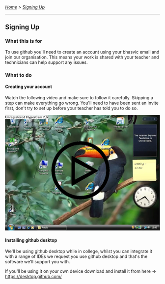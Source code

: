 *[Home](https://github.com/BHASVIC-CompSci/.github/blob/main/profile/README.md) > [Signing Up](./signingUp.md)*

---

## Signing Up

### What this is for
To use github you'll need to create an account using your bhasvic email and join our organisation. This means your work is shared with your teacher and technicians can help support any issues.

### What to do
#### Creating your account
Watch the following video and make sure to follow it carefully. Skipping a step can make everything go wrong. You'll need to have been sent an invite first, don't try to set up before your teacher has told you to do so.

[![Creating an account](../Media/signUpVideoLink.png)](https://youtu.be/jk9GZQeyiZI "Youtube Video")

#### Installing github desktop
We'll be using github desktop while in college, whilst you can integrate it with a range of IDEs we request you use github desktop and that's the software we'll support you with.

If you'll be using it on your own device download and install it from here -> https://desktop.github.com/
